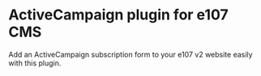# ActiveCampaign plugin for e107 CMS

Add an ActiveCampaign subscription form to your e107 v2 website easily with this plugin. 

